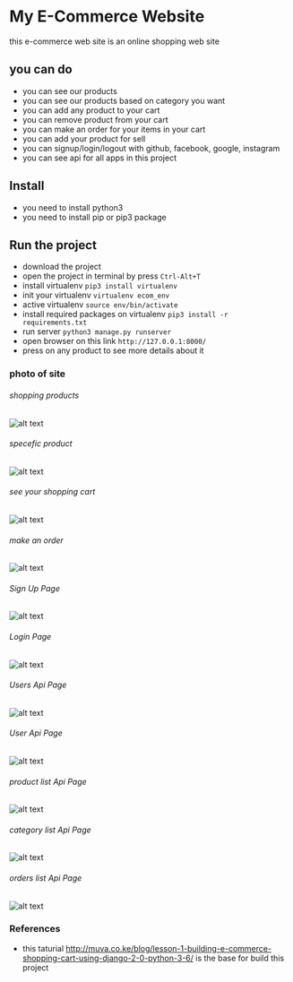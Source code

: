# My E-Commerce Website

this e-commerce web site is an online shopping web site

## you can do 

* you can see our products
* you can see our products based on category you want
* you can add any product to your cart
* you can remove product from your cart
* you can make an order for your items in your cart
* you can add your product for sell
* you can signup/login/logout with github, facebook, google, instagram
* you can see api for all apps in this project

## Install

* you need to install python3
* you need to install pip or pip3 package

## Run the project

* download the project 
* open the project in terminal by press `Ctrl-Alt+T`
* install virtualenv `pip3 install virtualenv` 
* init your virtualenv `virtualenv ecom_env`
* active virtualenv `source env/bin/activate`
* install required packages on virtualenv `pip3 install -r requirements.txt`
* run server `python3 manage.py runserver`
* open browser on this link `http://127.0.0.1:8000/`
* press on any product to see more details about it

### photo of site

###### shopping products
![alt text](https://github.com/Mohamed-awad/E-Commerce/blob/master/shop/static/img/shopping_products.png)

###### specefic product
![alt text](https://github.com/Mohamed-awad/E-Commerce/blob/master/shop/static/img/see_specefic_product.png)

###### see your shopping cart
![alt text](https://github.com/Mohamed-awad/E-Commerce/blob/master/shop/static/img/my_shopping_cart.png)

###### make an order
![alt text](https://github.com/Mohamed-awad/E-Commerce/blob/master/shop/static/img/make_an_order.png)

###### Sign Up Page
![alt text](https://github.com/Mohamed-awad/E-Commerce/blob/master/shop/static/img/signup_page.png)

###### Login Page
![alt text](https://github.com/Mohamed-awad/E-Commerce/blob/master/shop/static/img/login_page.png)

###### Users Api Page
![alt text](https://github.com/Mohamed-awad/E-Commerce/blob/master/shop/static/img/users_api.png)

###### User Api Page
![alt text](https://github.com/Mohamed-awad/E-Commerce/blob/master/shop/static/img/user_detail_api.png)

###### product list Api Page
![alt text](https://github.com/Mohamed-awad/E-Commerce/blob/master/shop/static/img/product_list_api.png)

###### category list Api Page
![alt text](https://github.com/Mohamed-awad/E-Commerce/blob/master/shop/static/img/category_list_api.png)

###### orders list Api Page
![alt text](https://github.com/Mohamed-awad/E-Commerce/blob/master/shop/static/img/order_list_api.png)


### References
* this taturial http://muva.co.ke/blog/lesson-1-building-e-commerce-shopping-cart-using-django-2-0-python-3-6/ is the base for build this project 
